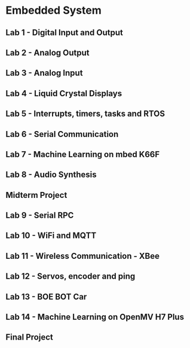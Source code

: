 # Embedded System
## Lab 1 - Digital Input and Output
## Lab 2 - Analog Output
## Lab 3 - Analog Input
## Lab 4 - Liquid Crystal Displays
## Lab 5 - Interrupts, timers, tasks and RTOS
## Lab 6 - Serial Communication
## Lab 7 - Machine Learning on mbed K66F
## Lab 8 - Audio Synthesis
## Midterm Project
## Lab 9 - Serial RPC
## Lab 10 - WiFi and MQTT
## Lab 11 - Wireless Communication - XBee
## Lab 12 - Servos, encoder and ping
## Lab 13 - BOE BOT Car
## Lab 14 - Machine Learning on OpenMV H7 Plus
## Final Project
